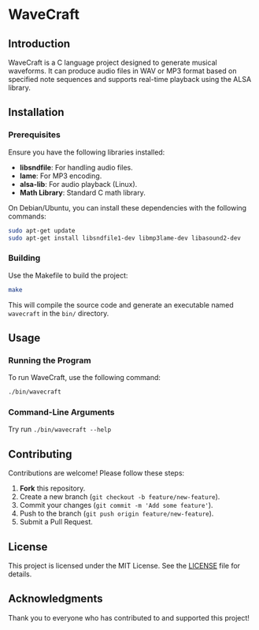 # WaveCraft

## Introduction

WaveCraft is a C language project designed to generate musical waveforms. It can produce audio files in WAV or MP3 format based on specified note sequences and supports real-time playback using the ALSA library.

## Installation

### Prerequisites

Ensure you have the following libraries installed:

- **libsndfile**: For handling audio files.
- **lame**: For MP3 encoding.
- **alsa-lib**: For audio playback (Linux).
- **Math Library**: Standard C math library.

On Debian/Ubuntu, you can install these dependencies with the following commands:

```sh
sudo apt-get update
sudo apt-get install libsndfile1-dev libmp3lame-dev libasound2-dev
```

### Building

Use the Makefile to build the project:

```sh
make
```

This will compile the source code and generate an executable named `wavecraft` in the `bin/` directory.

## Usage

### Running the Program

To run WaveCraft, use the following command:

```sh
./bin/wavecraft
```

### Command-Line Arguments

Try run `./bin/wavecraft --help`

## Contributing

Contributions are welcome! Please follow these steps:

1. **Fork** this repository.
2. Create a new branch (`git checkout -b feature/new-feature`).
3. Commit your changes (`git commit -m 'Add some feature'`).
4. Push to the branch (`git push origin feature/new-feature`).
5. Submit a Pull Request.

## License

This project is licensed under the MIT License. See the [LICENSE](LICENSE) file for details.

## Acknowledgments

Thank you to everyone who has contributed to and supported this project!
